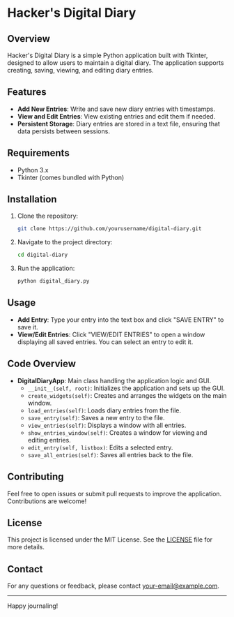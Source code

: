 # Hacker's Digital Diary

## Overview

Hacker's Digital Diary is a simple Python application built with Tkinter, designed to allow users to maintain a digital diary. The application supports creating, saving, viewing, and editing diary entries.

## Features

- **Add New Entries**: Write and save new diary entries with timestamps.
- **View and Edit Entries**: View existing entries and edit them if needed.
- **Persistent Storage**: Diary entries are stored in a text file, ensuring that data persists between sessions.

## Requirements

- Python 3.x
- Tkinter (comes bundled with Python)

## Installation

1. Clone the repository:

    ```bash
    git clone https://github.com/yourusername/digital-diary.git
    ```

2. Navigate to the project directory:

    ```bash
    cd digital-diary
    ```

3. Run the application:

    ```bash
    python digital_diary.py
    ```

## Usage

- **Add Entry**: Type your entry into the text box and click "SAVE ENTRY" to save it.
- **View/Edit Entries**: Click "VIEW/EDIT ENTRIES" to open a window displaying all saved entries. You can select an entry to edit it.

## Code Overview

- **DigitalDiaryApp**: Main class handling the application logic and GUI.
  - `__init__(self, root)`: Initializes the application and sets up the GUI.
  - `create_widgets(self)`: Creates and arranges the widgets on the main window.
  - `load_entries(self)`: Loads diary entries from the file.
  - `save_entry(self)`: Saves a new entry to the file.
  - `view_entries(self)`: Displays a window with all entries.
  - `show_entries_window(self)`: Creates a window for viewing and editing entries.
  - `edit_entry(self, listbox)`: Edits a selected entry.
  - `save_all_entries(self)`: Saves all entries back to the file.

## Contributing

Feel free to open issues or submit pull requests to improve the application. Contributions are welcome!

## License

This project is licensed under the MIT License. See the [LICENSE](LICENSE) file for more details.

## Contact

For any questions or feedback, please contact [your-email@example.com](mailto:your-email@example.com).

---

Happy journaling!
